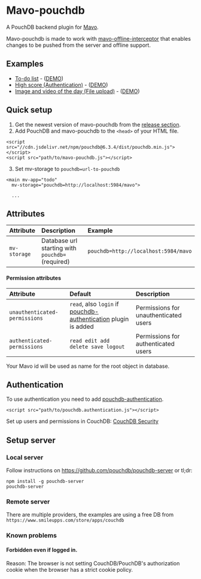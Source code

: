 # Mavo-pouchdb

A PouchDB backend plugin for [Mavo](https://mavo.io).

Mavo-pouchdb is made to work with [mavo-offline-interceptor](https://github.com/valterkraemer/mavo-offline-interceptor) that enables changes to be pushed from the server and offline support.

## Examples

- [To-do list](https://github.com/valterkraemer/mavo-pouchdb/tree/master/examples/todo) - ([DEMO](https://valterkraemer.github.io/mavo-pouchdb/examples/todo/))
- [High score (Authentication)](https://github.com/valterkraemer/mavo-pouchdb/tree/master/examples/authentication) - ([DEMO](https://valterkraemer.github.io/mavo-pouchdb/examples/authentication/))
- [Image and video of the day (File upload)](https://github.com/valterkraemer/mavo-pouchdb/tree/master/examples/file-storage) - ([DEMO](https://valterkraemer.github.io/mavo-pouchdb/examples/file-storage/))

## Quick setup

1. Get the newest version of mavo-pouchdb from the [release section](https://github.com/valterkraemer/mavo-pouchdb/releases).
2. Add PouchDB and mavo-pouchdb to the `<head>` of your HTML file.
```
<script src="//cdn.jsdelivr.net/npm/pouchdb@6.3.4/dist/pouchdb.min.js"></script>
<script src="path/to/mavo-pouchdb.js"></script>
```
3. Set mv-storage to `pouchdb=url-to-pouchdb`
```
<main mv-app="todo"
  mv-storage="pouchdb=http://localhost:5984/mavo">

  ...
```

## Attributes

| Attribute                     | Description                                       | Example                               |
|:------------------------------|:------------------------------------------------- |:------------------------------------- |
| `mv-storage`                  | Database url starting with `pouchdb=` (required)  | `pouchdb=http://localhost:5984/mavo`  |

#### Permission attributes

| Attribute                     | Default                                                         | Description                           |
|:----------------------------- |:--------------------------------------------------------------- |:------------------------------------- |
| `unauthenticated-permissions` | `read`, also `login` if [pouchdb-authentication](https://github.com/pouchdb-community/pouchdb-authentication) plugin is added  | Permissions for unauthenticated users |
| `authenticated-permissions`   | `read edit add delete save logout`                              | Permissions for authenticated users   |

Your Mavo id will be used as name for the root object in database.

## Authentication

To use authentication you need to add [pouchdb-authentication](https://github.com/pouchdb-community/pouchdb-authentication).

```
<script src="path/to/pouchdb.authentication.js"></script>
```

Set up users and permissions in CouchDB: [CouchDB Security](http://docs.couchdb.org/en/2.1.0/intro/security.html)

## Setup server

### Local server

Follow instructions on https://github.com/pouchdb/pouchdb-server or tl;dr:

```
npm install -g pouchdb-server
pouchdb-server
```

### Remote server

There are multiple providers, the examples are using a free DB from `https://www.smileupps.com/store/apps/couchdb`

### Known problems

#### Forbidden even if logged in.

Reason: The browser is not setting CouchDB/PouchDB's authorization cookie when the browser has a strict cookie policy.
